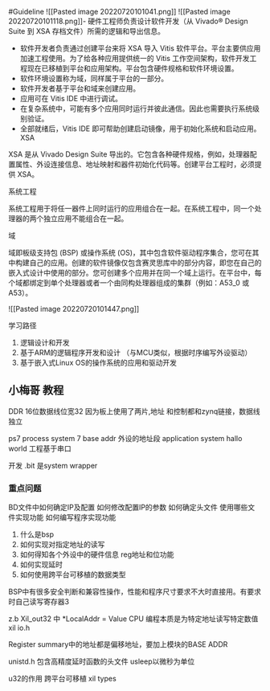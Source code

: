 
#Guideline
![[Pasted image 20220720101041.png]]
![[Pasted image 20220720101118.png]]-   硬件工程师负责设计软件开发（从 Vivado® Design Suite 到 XSA 存档文件）所需的逻辑和导出信息。

- 软件开发者负责通过创建平台来将 XSA 导入 Vitis 软件平台。平台主要供应用加速工程使用。为了给各种应用提供统一的 Vitis 工作空间架构，软件开发工程现在已移植到平台和应用架构。平台包含硬件规格和软件环境设置。
- 软件环境设置称为域，同样属于平台的一部分。
- 软件开发者基于平台和域来创建应用。
- 应用可在 Vitis IDE 中进行调试。
- 在复杂系统中，可能有多个应用同时运行并彼此通信。因此也需要执行系统级别验证。
- 全部就绪后，Vitis IDE 即可帮助创建启动镜像，用于初始化系统和启动应用。
XSA

XSA 是从 Vivado Design Suite 导出的。它包含各种硬件规格，例如，处理器配置属性、外设连接信息、地址映射和器件初始化代码等。创建平台工程时，必须提供 XSA。

系统工程

系统工程用于将任一器件上同时运行的应用组合在一起。在系统工程中，同一个处理器的两个独立应用不能组合在一起。

域

域即板级支持包 (BSP) 或操作系统 (OS)，其中包含软件驱动程序集合，您可在其中构建自己的应用。创建的软件镜像仅包含赛灵思库中的部分内容，即您在自己的嵌入式设计中使用的部分。您可创建多个应用并在同一个域上运行。在平台中，每个域都绑定到单个处理器或者一个由同构处理器组成的集群（例如：A53_0 或 A53）。

![[Pasted image 20220720101447.png]]

学习路径  
1. 逻辑设计和开发
2. 基于ARM的逻辑程序开发和设计 （与MCU类似，根据时序编写外设驱动）
3. 基于嵌入式Linux OS的操作系统的应用和驱动开发
## 小梅哥 教程
DDR 16位数据线位宽32 因为板上使用了两片,地址 和控制都和zynq链接，数据线独立

ps7 process system 7 
base addr 外设的地址段
application system
hallo world 工程基于串口

开发
.bit 是system wrapper

### 重点问题
BD文件中如何确定IP及配置
如何修改配置IP的参数 
如何确定头文件
使用哪些文件实现功能
如何编写程序实现功能

1. 什么是bsp
2. 如何实现对指定地址的读写
3. 如何得知各个外设中的硬件信息 reg地址和位功能
4. 如何实现延时
5. 如何使用跨平台可移植的数据类型

BSP中有很多安全判断和兼容性操作，性能和程序尺寸要求不大时直接用。有要求时自己读写寄存器3

z.b Xil_out32 中 *LocalAddr = Value CPU 编程本质是为特定地址读写特定数值
xil io.h

Register summary中的地址都是偏移地址，要加上模块的BASE ADDR

unistd.h 包含高精度延时函数的头文件 usleep以微秒为单位

u32的作用 跨平台可移植 xil types